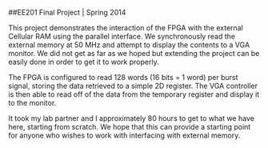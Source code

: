 ##EE201 Final Project | Spring 2014

This project demonstrates the interaction of the FPGA with the external Cellular RAM using the parallel interface. We synchronously read the external memory at 50 MHz and attempt to display the contents to a VGA monitor. We did not get as far as we hoped but extending the project can be easily done in order to get it to work properly.

The FPGA is configured to read 128 words (16 bits = 1 word) per burst signal, storing the data retrieved to a simple 2D register. The VGA controller is then able to read off of the data from the temporary register and display it to the monitor.

It took my lab partner and I approximately 80 hours to get to what we have here, starting from scratch. We hope that this can provide a starting point for anyone who wishes to work with interfacing with external memory.